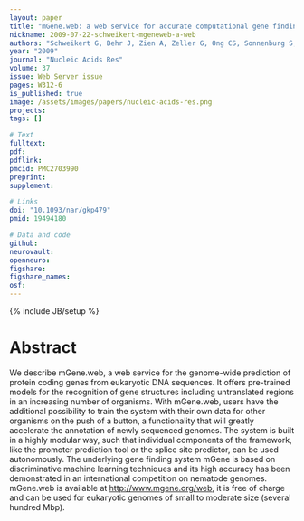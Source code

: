 ```yaml
---
layout: paper
title: "mGene.web: a web service for accurate computational gene finding"
nickname: 2009-07-22-schweikert-mgeneweb-a-web
authors: "Schweikert G, Behr J, Zien A, Zeller G, Ong CS, Sonnenburg S, Ratsch G"
year: "2009"
journal: "Nucleic Acids Res"
volume: 37
issue: Web Server issue
pages: W312-6
is_published: true
image: /assets/images/papers/nucleic-acids-res.png
projects:
tags: []

# Text
fulltext:
pdf:
pdflink:
pmcid: PMC2703990
preprint:
supplement:

# Links
doi: "10.1093/nar/gkp479"
pmid: 19494180

# Data and code
github:
neurovault:
openneuro:
figshare:
figshare_names:
osf:
---
```

{% include JB/setup %}

# Abstract

We describe mGene.web, a web service for the genome-wide prediction of protein coding genes from eukaryotic DNA sequences. It offers pre-trained models for the recognition of gene structures including untranslated regions in an increasing number of organisms. With mGene.web, users have the additional possibility to train the system with their own data for other organisms on the push of a button, a functionality that will greatly accelerate the annotation of newly sequenced genomes. The system is built in a highly modular way, such that individual components of the framework, like the promoter prediction tool or the splice site predictor, can be used autonomously. The underlying gene finding system mGene is based on discriminative machine learning techniques and its high accuracy has been demonstrated in an international competition on nematode genomes. mGene.web is available at http://www.mgene.org/web, it is free of charge and can be used for eukaryotic genomes of small to moderate size (several hundred Mbp).
